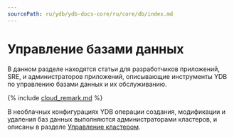 ```yaml
---
sourcePath: ru/ydb/ydb-docs-core/ru/core/db/index.md
---
```

# Управление базами данных

В данном разделе находятся статьи для разработчиков приложений, SRE, и администраторов приложений, описывающие инструменты YDB по управлению базами данных и их обслуживанию.

{% include [cloud_remark.md](_includes/cloud_remark.md) %}

В необлачных конфигурациях YDB операции создания, модификации и удаления баз данных выполняются администраторами кластеров, и описаны в разделе [Управление кластером](../cluster/index.md).